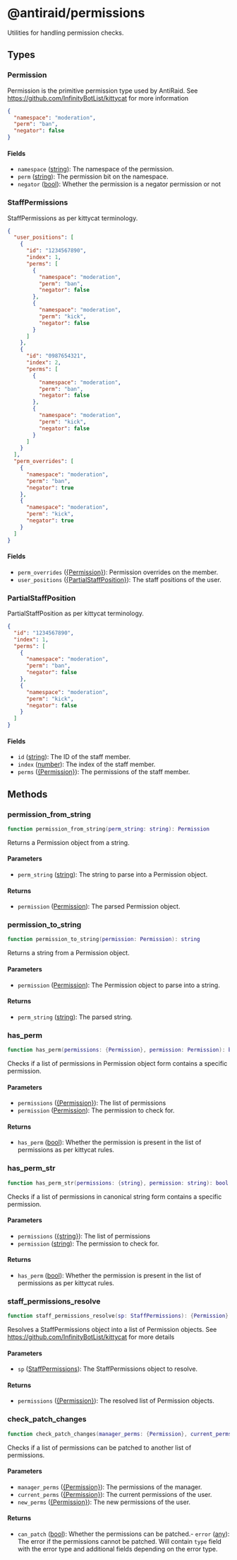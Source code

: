 # @antiraid/permissions

Utilities for handling permission checks.

## Types

<div id="type.Permission" />

### Permission

Permission is the primitive permission type used by AntiRaid. See https://github.com/InfinityBotList/kittycat for more information

```json
{
  "namespace": "moderation",
  "perm": "ban",
  "negator": false
}
```

#### Fields

- `namespace` ([string](#type.string)): The namespace of the permission.
- `perm` ([string](#type.string)): The permission bit on the namespace.
- `negator` ([bool](#type.bool)): Whether the permission is a negator permission or not


<div id="type.StaffPermissions" />

### StaffPermissions

StaffPermissions as per kittycat terminology.

```json
{
  "user_positions": [
    {
      "id": "1234567890",
      "index": 1,
      "perms": [
        {
          "namespace": "moderation",
          "perm": "ban",
          "negator": false
        },
        {
          "namespace": "moderation",
          "perm": "kick",
          "negator": false
        }
      ]
    },
    {
      "id": "0987654321",
      "index": 2,
      "perms": [
        {
          "namespace": "moderation",
          "perm": "ban",
          "negator": false
        },
        {
          "namespace": "moderation",
          "perm": "kick",
          "negator": false
        }
      ]
    }
  ],
  "perm_overrides": [
    {
      "namespace": "moderation",
      "perm": "ban",
      "negator": true
    },
    {
      "namespace": "moderation",
      "perm": "kick",
      "negator": true
    }
  ]
}
```

#### Fields

- `perm_overrides` ([{Permission}](#type.Permission)): Permission overrides on the member.
- `user_positions` ([{PartialStaffPosition}](#type.PartialStaffPosition)): The staff positions of the user.


<div id="type.PartialStaffPosition" />

### PartialStaffPosition

PartialStaffPosition as per kittycat terminology.

```json
{
  "id": "1234567890",
  "index": 1,
  "perms": [
    {
      "namespace": "moderation",
      "perm": "ban",
      "negator": false
    },
    {
      "namespace": "moderation",
      "perm": "kick",
      "negator": false
    }
  ]
}
```

#### Fields

- `id` ([string](#type.string)): The ID of the staff member.
- `index` ([number](#type.number)): The index of the staff member.
- `perms` ([{Permission}](#type.Permission)): The permissions of the staff member.


## Methods

### permission_from_string

```lua
function permission_from_string(perm_string: string): Permission
```

Returns a Permission object from a string.

#### Parameters

- `perm_string` ([string](#type.string)): The string to parse into a Permission object.


#### Returns

- `permission` ([Permission](#type.Permission)): The parsed Permission object.

### permission_to_string

```lua
function permission_to_string(permission: Permission): string
```

Returns a string from a Permission object.

#### Parameters

- `permission` ([Permission](#type.Permission)): The Permission object to parse into a string.


#### Returns

- `perm_string` ([string](#type.string)): The parsed string.

### has_perm

```lua
function has_perm(permissions: {Permission}, permission: Permission): bool
```

Checks if a list of permissions in Permission object form contains a specific permission.

#### Parameters

- `permissions` ([{Permission}](#type.Permission)): The list of permissions
- `permission` ([Permission](#type.Permission)): The permission to check for.


#### Returns

- `has_perm` ([bool](#type.bool)): Whether the permission is present in the list of permissions as per kittycat rules.

### has_perm_str

```lua
function has_perm_str(permissions: {string}, permission: string): bool
```

Checks if a list of permissions in canonical string form contains a specific permission.

#### Parameters

- `permissions` ([{string}](#type.string)): The list of permissions
- `permission` ([string](#type.string)): The permission to check for.


#### Returns

- `has_perm` ([bool](#type.bool)): Whether the permission is present in the list of permissions as per kittycat rules.

### staff_permissions_resolve

```lua
function staff_permissions_resolve(sp: StaffPermissions): {Permission}
```

Resolves a StaffPermissions object into a list of Permission objects. See https://github.com/InfinityBotList/kittycat for more details

#### Parameters

- `sp` ([StaffPermissions](#type.StaffPermissions)): The StaffPermissions object to resolve.


#### Returns

- `permissions` ([{Permission}](#type.Permission)): The resolved list of Permission objects.

### check_patch_changes

```lua
function check_patch_changes(manager_perms: {Permission}, current_perms: {Permission}, new_perms: {Permission})
```

Checks if a list of permissions can be patched to another list of permissions.

#### Parameters

- `manager_perms` ([{Permission}](#type.Permission)): The permissions of the manager.
- `current_perms` ([{Permission}](#type.Permission)): The current permissions of the user.
- `new_perms` ([{Permission}](#type.Permission)): The new permissions of the user.

#### Returns

- `can_patch` ([bool](#type.bool)): Whether the permissions can be patched.- `error` ([any](#type.any)): The error if the permissions cannot be patched. Will contain ``type`` field with the error type and additional fields depending on the error type.